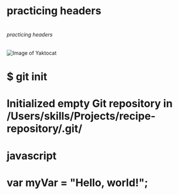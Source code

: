 # <h1> practicing headers
# <h6> practicing headers
![Image of Yaktocat](https://octodex.github.com/images/yaktocat.png)
# $ git init
# Initialized empty Git repository in /Users/skills/Projects/recipe-repository/.git/
# javascript
# var myVar = "Hello, world!";
